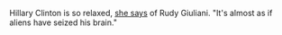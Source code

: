 Hillary Clinton is so relaxed, <a href="https://twitter.com/latelateshow/status/1191957918305927168">she says</a> of Rudy Giuliani. "It's almost as if aliens have seized his brain." 
